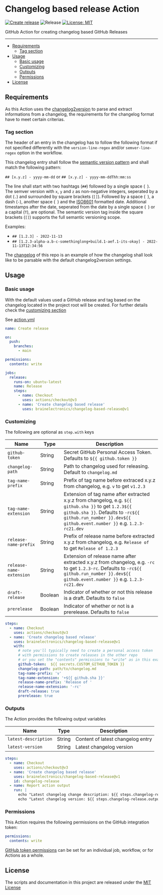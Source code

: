 # Changelog based release Action

[![Create release](https://github.com/brainelectronics/changelog-based-release/actions/workflows/release.yaml/badge.svg)](https://github.com/brainelectronics/changelog-based-release/actions/workflows/release.yaml)
![Release](https://img.shields.io/github/v/release/brainelectronics/changelog-based-release?include_prereleases&color=success)
[![License: MIT](https://img.shields.io/badge/License-MIT-yellow.svg)](https://opensource.org/licenses/MIT)

GitHub Action for creating changelog based GitHub Releases

---

<!-- MarkdownTOC -->

- [Requirements](#requirements)
  - [Tag section](#tag-section)
- [Usage](#usage)
  - [Basic usage](#basic-usage)
  - [Customizing](#customizing)
  - [Outputs](#outputs)
  - [Permissions](#permissions)
- [License](#license)

<!-- /MarkdownTOC -->

## Requirements

As this Action uses the [changelog2version](https://github.com/brainelectronics/changelog2version)
to parse and extract informations from a changelog, the requirements for the
changelog format have to meet certain criterias.

### Tag section

The header of an entry in the changelog has to follow the following format if
not specified differently with the `version-line-regex` and/or `semver-line-regex`
option in the workflow.

This changelog entry shall follow the
[semantic version pattern](https://semver.org/) and shall match the following
pattern:

`## [x.y.z] - yyyy-mm-dd` or `## [x.y.z] - yyyy-mm-ddThh:mm:ss`

The line shall start with two hashtags (`##`) followed by a single space (` `).
The semver version with `x`, `y` and `z` as non-negative integers, seperated
by a dot (`.`) and surrounded by square brackets (`[]`). Followed by a space
(` `), a dash (`-`), another space (` `) and the
[ISO8601](https://www.iso.org/iso-8601-date-and-time-format.html) formatted
date. Additional timestamps after the date, seperated from the date by a
single space (` `) or a capital (`T`), are optional. The semantic version tag
inside the square brackets (`[]`) supports the full semantic versioning scope.

Examples:

- `## [1.2.3] - 2022-11-13`
- `## [1.2.3-alpha-a.b-c-somethinglong+build.1-aef.1-its-okay] - 2022-11-13T12:34:56`

The [changelog](changelog.md) of this repo is an example of how the changelog
shall look like to be parsable with the default changelog2version settings.

## Usage

### Basic usage

With the default values used a GitHub release and tag based on the changelog
located in the project root will be created. For further details check the
[customizing section](#customizing)

See [action.yml](action.yml)

```yaml
name: Create release

on:
  push:
    branches:
      - main

permissions:
  contents: write

jobs:
  release:
    runs-on: ubuntu-latest
    name: Release
    steps:
      - name: Checkout
        uses: actions/checkout@v3
      - name: 'Create changelog based release'
        uses: brainelectronics/changelog-based-release@v1
```

### Customizing

The following are optional as `step.with` keys

| Name                      | Type    | Description                                                                                                                                                                                                                                                                                                                                                                                                                                     |
| ------------------------- | ------- | --------------------------------------------------------------------------------------------------------------------------------------------------------------------------------------------------------------------- |
| `github-token`            | String  | Secret GitHub Personal Access Token. Defaults to `${{ github.token }}`                                                                                                                                                |
| `changelog-path`          | String  | Path to changelog used for releasing. Default to `changelog.md`                                                                                                                                                       |
| `tag-name-prefix`         | String  | Prefix of tag name before extraced x.y.z from changelog, e.g. `v` to get `v1.2.3`                                                                                                                                     |
| `tag-name-extension`      | String  | Extension of tag name after extracted x.y.z from changelog, e.g. `${{ github.sha }}` to get `1.2.3${{ github.sha }}`. Defaults to `-rc${{ github.run_number }}.dev${{ github.event.number }}` e.g. `1.2.3-rc21.dev`   |
| `release-name-prefix`     | String  | Prefix of release name before extracted x.y.z from changelog, e.g. `Release of ` to get `Release of 1.2.3`                                                                                                            |
| `release-name-extension`  | String  | Extension of release name after extracted x.y.z from changelog, e.g. `-rc` to get `1.2.3-rc`. Defaults to `-rc${{ github.run_number }}.dev${{ github.event.number }}` e.g. `1.2.3-rc21.dev`                           |
| `draft-release`           | Boolean | Indicator of whether or not this release is a draft. Defaults to `false`                                                                                                                                              |
| `prerelease`              | Boolean | Indicator of whether or not is a prerelease. Defaults to `false`                                                                                                                                                      |

```yaml
steps:
  - name: Checkout
    uses: actions/checkout@v3
  - name: 'Create changelog based release'
    uses: brainelectronics/changelog-based-release@v1
    with:
      # note you'll typically need to create a personal access token
      # with permissions to create releases in the other repo
      # or you set the "contents" permissions to "write" as in this example
      github-token:  ${{ secrets.CUSTOM_GITHUB_TOKEN }}
      changelog-path: path/to/changelog.md
      tag-name-prefix: 'v'
      tag-name-extension: '+${{ github.sha }}'
      release-name-prefix: 'Release of '
      release-name-extension: '-rc'
      draft-release: true
      prerelease: true
```

### Outputs

The Action provides the following output variables

| Name                  | Type    | Description                                                                                                                                                                                                                                                                                                                                                                                                                                     |
| --------------------- | ------- | --------------------------------- |
| `latest-description`  | String  | Content of latest changelog entry |
| `latest-version`      | String  | Latest changelog version          |

```yaml
steps:
  - name: Checkout
    uses: actions/checkout@v3
  - name: 'Create changelog based release'
    uses: brainelectronics/changelog-based-release@v1
    id: changelog-release
  - name: Report action output
    run: |
      echo "Latest changelog change description: ${{ steps.changelog-release.outputs.latest-description }}"
      echo "Latest changelog version: ${{ steps.changelog-release.outputs.latest-version }}"
```

### Permissions

This Action requires the following permissions on the GitHub integration token:

```yaml
permissions:
  contents: write
```

[GitHub token permissions](https://docs.github.com/en/actions/security-guides/automatic-token-authentication#permissions-for-the-github_token)
can be set for an individual job, workflow, or for Actions as a whole.

## License

The scripts and documentation in this project are released under the
[MIT License](LICENSE)
